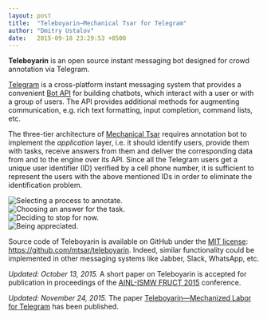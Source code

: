 ```yaml
---
layout: post
title:  "Teleboyarin—Mechanical Tsar for Telegram"
author: "Dmitry Ustalov"
date:   2015-09-18 23:29:53 +0500
---
```


**Teleboyarin** is an open source instant messaging bot designed for crowd annotation via Telegram.

[Telegram](https://telegram.org/) is a cross-platform instant messaging system that provides a convenient [Bot API](https://core.telegram.org/bots/api) for building chatbots, which interact with a user or with a group of users. The API provides additional methods for augmenting communication, e.g. rich text formatting, input completion, command lists, etc.

The three-tier architecture of [Mechanical Tsar](/) requires annotation bot to implement the *application* layer, i.e. it should identify users, provide them with tasks, receive answers from them and deliver the corresponding data from and to the engine over its API. Since all the Telegram users get a unique user identifier (ID) verified by a cell phone number, it is sufficient to represent the users with the above mentioned IDs in order to eliminate the identification problem.

<div class="pure-g">
<div class="pure-u-1-2 pure-u-md-1-4">
<img class="pure-img" src="https://media.githubusercontent.com/media/mtsar/mtsar.github.io/master/media/20150918_teleboyarin-1.png" alt="Selecting a process to annotate.">
</div>
<div class="pure-u-1-2 pure-u-md-1-4">
<img class="pure-img" src="https://media.githubusercontent.com/media/mtsar/mtsar.github.io/master/media/20150918_teleboyarin-2.png" alt="Choosing an answer for the task.">
</div>
<div class="pure-u-1-2 pure-u-md-1-4">
<img class="pure-img" src="https://media.githubusercontent.com/media/mtsar/mtsar.github.io/master/media/20150918_teleboyarin-3.png" alt="Deciding to stop for now.">
</div>
<div class="pure-u-1-2 pure-u-md-1-4">
<img class="pure-img" src="https://media.githubusercontent.com/media/mtsar/mtsar.github.io/master/media/20150918_teleboyarin-4.png" alt="Being appreciated.">
</div>
</div>

Source code of Teleboyarin is available on GitHub under the [MIT license](https://opensource.org/licenses/MIT): <https://github.com/mtsar/teleboyarin>. Indeed, similar functionality could be implemented in other messaging systems like Jabber, Slack, WhatsApp, etc.

*Updated: October 13, 2015.* A short paper on Teleboyarin is accepted for publication in proceedings of the [AINL-ISMW FRUCT 2015](https://nlpub.ru/AINL-ISMW_FRUCT) conference.

*Updated: November 24, 2015.* The paper [Teleboyarin—Mechanized Labor for Telegram](http://fruct.org/publications/ainl-abstract/files/Ust.pdf) has been published.
